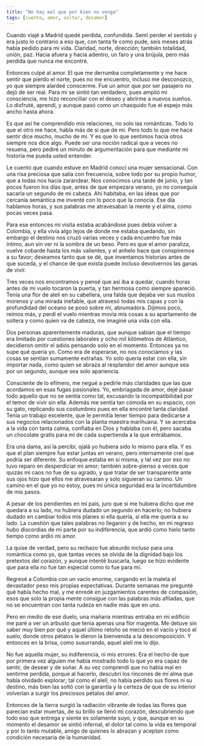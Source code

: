 ```yaml
---
title: "No hay mal que por bien no venga"
tags: [cuento, amor, soltar, desamor]
---
```


Cuando viajé a Madrid quedé perdida, confundida. Sentí perder el sentido y era justo lo contrario a eso que, con tanta fe como pude, seis meses atrás había pedido para mi vida. Claridad, norte, dirección; también totalidad, unión, paz. Hacia afuera y hacia adentro, un faro y una brújula, pero más perdida que nunca me encontré.

Entonces culpé al amor. El que me derrumba completamente y me hace sentir que pierdo el norte, pues no me encuentro, incluso me desconozco, yo que siempre alardeé conocerme. Fue un amor que por ser pasajero no dejó de ser real. Para mi se sintió tan verdadero, pues amplió mi consciencia, me hizo reconciliar con el deseo y abrirme a nuevos sueños. Lo disfruté, aprendí, y aunque pasó como un chasquido fue el espejo más ancho hasta ahora.

Es que así he comprendido mis relaciones, no solo las románticas. Todo lo que el otro me hace, habla más de sí que de mí. Pero todo lo que me hace sentir dice mucho, mucho de mí. Y es que lo que sentimos hacia otros siempre nos dice algo. Puede ser una noción radical que a veces no resuena, pero pediré un minuto de argumentación para que mediante mi historia me pueda usted entender.

Le cuento que cuando estuve en Madrid conocí una mujer sensacional. Con una risa preciosa que salía con frecuencia, sobre todo por su propio humor, que a todas nos hacía zarandear. Nos conocimos una tarde de junio, y tan pocos fueron los días que, antes de que empezara verano, yo no conseguía sacarla un segundo de mi cabeza. Ahí habitaba, en las ideas que por cercanía semántica me inventé con lo poco que la conocía. Ese día hablamos horas, y sus palabras me atravesaban la mente y el alma, como pocas veces pasa.

Para ese entonces mi visita estaba acabándose pues debía volver a Colombia, y ella vivía algo lejos de donde me estaba quedando, sin embargo el destino nos cruzó varias veces y cada encuentro fue más íntimo, aun sin ver ni la sombra de un beso. Pero es que el amor paraliza, vuelve cobarde hasta los más valientes, y el anhelo hace que conspiremos a su favor; deseamos tanto que se dé, que inventamos historias antes de que suceda, y el chance de que exista puede incluso devolvernos las ganas de vivir.

Tres veces nos encontramos y pensé que así iba a quedar, cuando horas antes de mi vuelo tocaron la puerta, y tan hermosa como siempre apareció. Tenía una flor de alelí en su cabellera, una falda que dejaba ver sus muslos morenos y una mirada inefable, que atravesó todas mis capas y con la profundidad del océano se posó sobre mí, abrumadora. Dijimos poco, reímos más, y perdí el vuelo mientras movía mis cosas a su apartamento de soltera y como quien va de cabeza, me imaginé una vida con ella.

Dos personas aparentemente maduras, que aunque sabían que el tiempo era limitado por cuestiones laborales y ocho mil kilómetros de Atlántico, decidieron omitir el adiós pensando solo en el momento. Entonces ya no supe qué quería yo. Como era de esperarse, no nos conocíamos y las cosas se sentían sumamente extrañas. Yo solo quería estar con ella, sin importar nada, como quien se abraza al resplandor del amor aunque sea por un segundo, aunque sea solo apariencia.

Consciente de lo efímero, me negué a pedirle más claridades que las que acordamos en esas fugas pasionales. Yo, embriagada de amor, dejé pasar todo aquello que no se sentía como tal, excusando la incompatibilidad por el temor de vivir sin ella. Además me sentía tan cómoda en su espacio, con su gato, replicando sus costumbres pues en ella encontré tanta claridad. Tenía un trabajo excelente, que le permitía tener tiempo para dedicarse a sus negocios relacionados con la planta maestra marihuana. Y se acercaba a la vida con tanta calma, confiaba en Dios y hablaba con él, pero sacaba un chocolate gratis para mí de cada supertienda a la que entrábamos.

Era una dama, así la percibí, ojalá yo hubiera sido lo mismo para ella. Y es que el plan siempre fue estar juntas en verano, pero internamente creí que podría ser diferente. Su enfoque estaba en sí misma, y tal vez por eso no tuvo reparo en desperdiciar mi amor; también sobre-pienso a veces que quizás mi caos no fue de su agrado, y que tratar de ser transparente ante sus ojos hizo que ellos me atravesaran y solo siguieran su camino. Un camino en el que yo no estoy, pues mi única seguridad era la incertidumbre de mis pasos.

A pesar de los pendientes en mi país, juro que si me hubiera dicho que me quedara a su lado, no hubiera dudado un segundo en hacerlo; no hubiera dudado en cambiar todos mis planes si ella quería, si ella me quería a su lado. La cuestión que tales palabras no llegaron y de hecho, en mi regreso hubo discordias de mi parte por su indiferencia, que ardió como hielo tanto tiempo como ardió mi amor.

La quise de verdad, pero su rechazo fue absurdo incluso para una romántica como yo, que tantas veces se olvida de la dignidad bajo los pretextos del corazón, y aunque intenté buscarla, luego se hizo evidente que para ella no fue tan especial como lo fue para mí.

Regresé a Colombia con un vacío enorme, cargando en la maleta el devastador peso mis propias expectativas. Durante semanas me pregunté qué había hecho mal, y me enredé en juzgamientos carentes de compasión, esos que solo la propia mente consigue con las palabras más afiladas, que no se encuentran con tanta rudeza en nadie más que en uno.

Pero en medio de ese duelo, una mañana mientras entraba en mi edificio me paré a ver un arbusto que tenía apenas una flor magenta. Me detuve sin saber muy bien por qué y aquel último retoño se meció en el vacío y tocó el suelo, donde otros pétalos le dieron la bienvenida a la descomposición. Y entonces en la brisa, como susurrando, aquel alelí me lo dijo.

No fue aquella mujer, su indiferencia, ni mis errores. Era el hecho de que por primera vez alguien me había mostrado todo lo que yo era capaz de sentir, de desear y de soñar. A su vez comprendí que no había mal en sentirme perdida, porque al hacerlo, descubrí los rincones de mí alma que había olvidado explorar; tal como el alelí, no había perdido sus flores ni su destino, más bien las soltó con la garantía y la certeza de que de su interior volverían a surgir los preciosos pétalos del amor.

Entonces de la tierra surgió la radiación vibrante de todas las flores que parecían estar muertas, de su brillo se llenó mi corazón, descubriendo que todo eso que entrega y siente es solamente suyo, y que, aunque en su momento el desamor se sintió infernal, el dolor tal como la vida es temporal y por lo tanto mutable, amigo de quienes lo abrazan y aceptan como condición necesaria de la humanidad.
